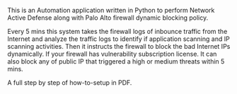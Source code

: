 This is an Automation application written in Python to perform Network Active Defense along with Palo Alto firewall dynamic blocking policy.

Every 5 mins this system takes the firewall logs of inbounce traffic from the Internet and analyze the traffic logs to identify if application scanning and IP scanning activities. Then it instructs the firewall to block the bad Internet IPs dynamically. If your firewall has vulnerability subscription license. It can also block any of public IP that triggered a high or medium threats within 5 mins.

A full step by step of how-to-setup in PDF.
